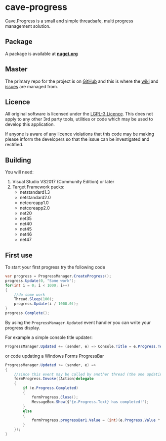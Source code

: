 # cave-progress

Cave.Progress is a small and simple threadsafe, multi progress management solution.

## Package

A package is available at [**nuget.org**](https://www.nuget.org/packages/Cave.Progress)

## Master

The primary repo for the project is on [GitHub](https://github.com/Dingsd4/cave-progress) and this is where the [wiki](https://github.com/Dingsd4/cave-progress/wiki) and [issues](https://github.com/Dingsd4/cave-progress/issues) are managed from.

## Licence

All original software is licensed under the [LGPL-3 Licence](https://github.com/Dingsd4/cave-progress/blob/master/LICENSE). This does not apply to any other 3rd party tools, utilities or code which may be used to develop this application.

If anyone is aware of any licence violations that this code may be making please inform the developers so that the issue can be investigated and rectified.

## Building

You will need:

1. Visual Studio VS2017 (Community Edition) or later
2. Target Framework packs:
    * netstandard1.3
    * netstandard2.0
    * netcoreapp1.0
    * netcoreapp2.0
    * net20
    * net35
    * net40
    * net45
    * net46
    * net47

## First use

To start your first progress try the following code

```csharp
var progress = ProgressManager.CreateProgress();
progress.Update(0, "Some work");
for(int i = 0; i < 1000; i++)
{
    //do some work
    Thread.Sleep(100);
    progress.Update(i / 1000.0f);
}
progress.Complete();
```

By using the ```ProgressManager.Updated``` event handler you can write your progress display.

For example a simple console title updater:

```csharp
ProgressManager.Updated += (sender, e) => Console.Title = e.Progress.ToString();
```

or code updating a Windows Forms ProgressBar

```csharp
ProgressManager.Updated += (sender, e) =>
{
    //since this event may be called by another thread (the one updating the progress) we need to invoke
    formProgress.Invoke((Action)delegate
    {
        if (e.Progress.Completed)
        {
            formProgress.Close();
            MessageBox.Show($"{e.Progress.Text} has completed!");
        }
        else
        {
            formProgress.progressBar1.Value = (int)(e.Progress.Value * 100);
        }
    });
}
```
